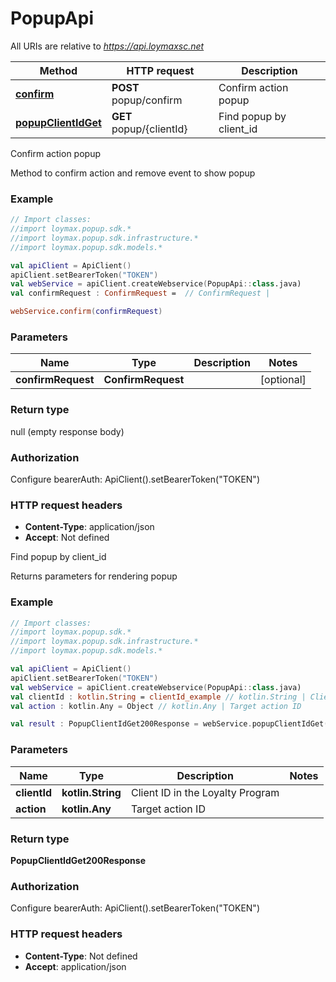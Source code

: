 # PopupApi

All URIs are relative to *https://api.loymaxsc.net*

Method | HTTP request | Description
------------- | ------------- | -------------
[**confirm**](PopupApi.md#confirm) | **POST** popup/confirm | Confirm action popup
[**popupClientIdGet**](PopupApi.md#popupClientIdGet) | **GET** popup/{clientId} | Find popup by client_id



Confirm action popup

Method to confirm action and remove event to show popup

### Example
```kotlin
// Import classes:
//import loymax.popup.sdk.*
//import loymax.popup.sdk.infrastructure.*
//import loymax.popup.sdk.models.*

val apiClient = ApiClient()
apiClient.setBearerToken("TOKEN")
val webService = apiClient.createWebservice(PopupApi::class.java)
val confirmRequest : ConfirmRequest =  // ConfirmRequest | 

webService.confirm(confirmRequest)
```

### Parameters

Name | Type | Description  | Notes
------------- | ------------- | ------------- | -------------
 **confirmRequest** | **ConfirmRequest**|  | [optional]

### Return type

null (empty response body)

### Authorization


Configure bearerAuth:
    ApiClient().setBearerToken("TOKEN")

### HTTP request headers

 - **Content-Type**: application/json
 - **Accept**: Not defined


Find popup by client_id

Returns parameters for rendering popup

### Example
```kotlin
// Import classes:
//import loymax.popup.sdk.*
//import loymax.popup.sdk.infrastructure.*
//import loymax.popup.sdk.models.*

val apiClient = ApiClient()
apiClient.setBearerToken("TOKEN")
val webService = apiClient.createWebservice(PopupApi::class.java)
val clientId : kotlin.String = clientId_example // kotlin.String | Client ID in the Loyalty Program
val action : kotlin.Any = Object // kotlin.Any | Target action ID

val result : PopupClientIdGet200Response = webService.popupClientIdGet(clientId, action)
```

### Parameters

Name | Type | Description  | Notes
------------- | ------------- | ------------- | -------------
 **clientId** | **kotlin.String**| Client ID in the Loyalty Program |
 **action** | **kotlin.Any**| Target action ID |

### Return type

**PopupClientIdGet200Response**

### Authorization


Configure bearerAuth:
    ApiClient().setBearerToken("TOKEN")

### HTTP request headers

 - **Content-Type**: Not defined
 - **Accept**: application/json

